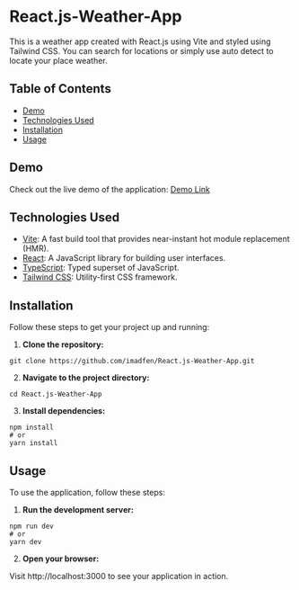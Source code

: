 # React.js-Weather-App

This is a weather app created with React.js using Vite and styled using Tailwind CSS.
You can search for locations or simply use auto detect to locate your place weather.

## Table of Contents

- [Demo](#demo)
- [Technologies Used](#technologies-used)
- [Installation](#installation)
- [Usage](#usage)

## Demo

Check out the live demo of the application: [Demo Link](https://react-js-weather-app-roan.vercel.app/)


## Technologies Used

- [Vite](https://vitejs.dev/): A fast build tool that provides near-instant hot module replacement (HMR).
- [React](https://reactjs.org/): A JavaScript library for building user interfaces.
- [TypeScript](https://www.typescriptlang.org/): Typed superset of JavaScript.
- [Tailwind CSS](https://tailwindcss.com/): Utility-first CSS framework.

## Installation

Follow these steps to get your project up and running:

1. **Clone the repository:**
```bach
git clone https://github.com/imadfen/React.js-Weather-App.git
```
   
2. **Navigate to the project directory:**
```bach
cd React.js-Weather-App
```

3. **Install dependencies:**
```bach
npm install
# or
yarn install
```

## Usage

To use the application, follow these steps:

1. **Run the development server:**
```bach
npm run dev
# or
yarn dev
```

2. **Open your browser:**

Visit http://localhost:3000 to see your application in action.
